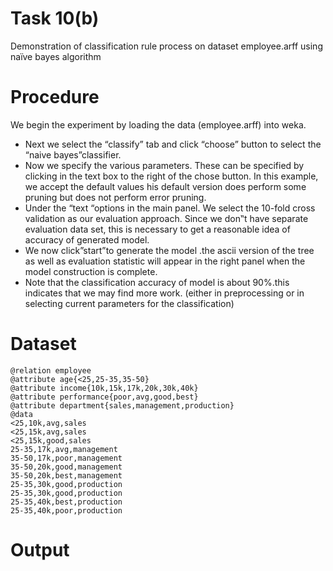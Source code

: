# Task 10(b)
Demonstration of classification rule process on dataset employee.arff using naïve bayes algorithm
# Procedure
We begin the experiment by loading the data (employee.arff) into weka.
- Next we select the “classify” tab and click “choose” button to select the “naive bayes”classifier.
- Now we specify the various parameters. These can be specified by clicking in the text box to the
right of the chose button. In this example, we accept the default values his default version does
perform some pruning but does not perform error pruning.
- Under the “text “options in the main panel. We select the 10-fold cross validation as our
evaluation approach. Since we don‟t have separate evaluation data set, this is necessary to get a
reasonable idea of accuracy of generated model.
- We now click”start”to generate the model .the ascii version of the tree as well as evaluation
statistic will appear in the right panel when the model construction is complete.
- Note that the classification accuracy of model is about 90%.this indicates that we may find more
work. (either in preprocessing or in selecting current parameters for the classification)
# Dataset
```
@relation employee
@attribute age{<25,25-35,35-50}
@attribute income{10k,15k,17k,20k,30k,40k}
@attribute performance{poor,avg,good,best}
@attribute department{sales,management,production}
@data
<25,10k,avg,sales
<25,15k,avg,sales
<25,15k,good,sales
25-35,17k,avg,management
35-50,17k,poor,management
35-50,20k,good,management
35-50,20k,best,management
25-35,30k,good,production
25-35,30k,good,production
25-35,40k,best,production
25-35,40k,poor,production
```
# Output

